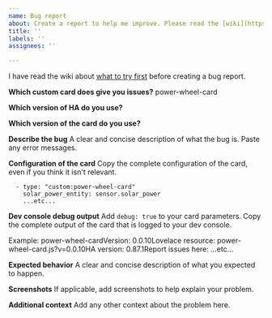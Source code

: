 ```yaml
---
name: Bug report
about: Create a report to help me improve. Please read the [wiki](https://github.com/gurbyz/custom-cards-lovelace/wiki/Before-submitting-an-issue-report) first.
title: ''
labels: ''
assignees: ''

---
```

I have read the wiki about [what to try first](https://github.com/gurbyz/custom-cards-lovelace/wiki/Before-submitting-an-issue-report) before creating a bug report.

**Which custom card does give you issues?**
power-wheel-card

**Which version of HA do you use?**

**Which version of the card do you use?**

**Describe the bug**
A clear and concise description of what the bug is. Paste any error messages.

**Configuration of the card**
Copy the complete configuration of the card, even if you think it isn't relevant.
```
  - type: "custom:power-wheel-card"
    solar_power_entity: sensor.solar_power
    ...etc...
```

**Dev console debug output**
Add `debug: true` to your card parameters. Copy the complete output of the card that is logged to your dev console.

Example: power-wheel-cardVersion: 0.0.10Lovelace resource: power-wheel-card.js?v=0.0.10HA version: 0.87.1Report issues here: ...etc...

**Expected behavior**
A clear and concise description of what you expected to happen.

**Screenshots**
If applicable, add screenshots to help explain your problem.

**Additional context**
Add any other context about the problem here.
